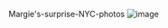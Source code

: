 Margie's-surprise-NYC-photos
![image](https://user-images.githubusercontent.com/128755897/229645756-d6fb8e0b-8cd3-4e29-810c-82c58117cff6.png)
